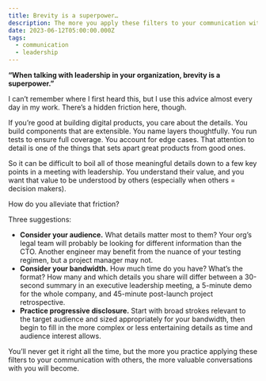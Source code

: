 ```yaml
---
title: Brevity is a superpower…
description: The more you apply these filters to your communication with others, the more valuable conversations with you will become.
date: 2023-06-12T05:00:00.000Z
tags:
  - communication
  - leadership
---
```

**“When talking with leadership in your organization, brevity is a superpower.”**

I can’t remember where I first heard this, but I use this advice almost every day in my work. There’s a hidden friction here, though. 

If you’re good at building digital products, you care about the details. You build components that are extensible. You name layers thoughtfully. You run tests to ensure full coverage. You account for edge cases. That attention to detail is one of the things that sets apart great products from good ones.

So it can be difficult to boil all of those meaningful details down to a few key points in a meeting with leadership. You understand their value, and you want that value to be understood by others (especially when others = decision makers).

How do you alleviate that friction?

Three suggestions:

- **Consider your audience.** What details matter most to them? Your org’s legal team will probably be looking for different information than the CTO. Another engineer may benefit from the nuance of your testing regimen, but a project manager may not.
- **Consider your bandwidth.** How much time do you have? What’s the format? How many and which details you share will differ between a 30-second summary in an executive leadership meeting, a 5-minute demo for the whole company, and 45-minute post-launch project retrospective.
- **Practice progressive disclosure.** Start with broad strokes relevant to the target audience and sized appropriately for your bandwidth, then begin to fill in the more complex or less entertaining details as time and audience interest allows.

You’ll never get it right all the time, but the more you practice applying these filters to your communication with others, the more valuable conversations with you will become.